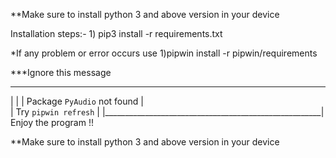 

**Make sure to install python 3 and above version in your device

Installation steps:-
    1) pip3 install -r requirements.txt 
 

*If any problem or error occurs use 
    1)pipwin install -r pipwin/requirements

***Ignore this message
 ______________________________________________________
|						       |
|   Package `PyAudio` not found                        |    
|    Try `pipwin refresh`			       |
|______________________________________________________|						       
Enjoy the program !!

**Make sure to install python 3 and above version in your device	
